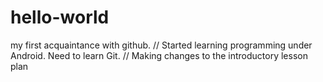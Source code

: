 # hello-world
my first acquaintance with github.
// Started learning programming under Android. Need to learn Git.
// Making changes to the introductory lesson plan

